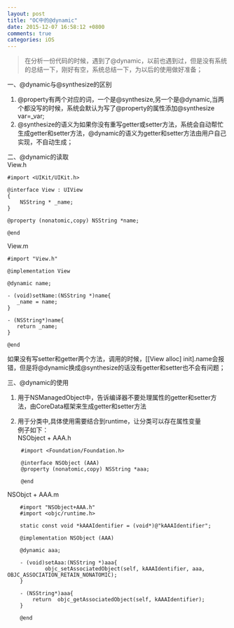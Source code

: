 ```yaml
---
layout: post
title: "OC中的@dynamic"
date: 2015-12-07 16:58:12 +0800
comments: true
categories: iOS
---
```


> 在分析一份代码的时候，遇到了@dynamic，以前也遇到过，但是没有系统的总结一下，刚好有空，系统总结一下，为以后的使用做好准备；

一、@dynamic与@synthesize的区别  

1. @property有两个对应的词，一个是@synthesize,另一个是@dynamic,当两个都没写的时候，系统会默认为写了@property的属性添加@synthesize var=_var;                                   
2. @synthesize的语义为如果你没有重写getter或setter方法，系统会自动帮忙生成getter和setter方法，@dynamic的语义为getter和setter方法由用户自己实现，不自动生成；

<!--more-->

二、@dynamic的读取  
View.h
	
	#import <UIKit/UIKit.h>

	@interface View : UIView
	{
    	NSString * _name;
	}

	@property (nonatomic,copy) NSString *name;

	@end
	
View.m

	
	#import "View.h"

	@implementation View

	@dynamic name;

	- (void)setName:(NSString *)name{
       _name = name;
	}

	- (NSString*)name{
       return _name;
	}
	
	@end
如果没有写setter和getter两个方法，调用的时候，[[View alloc] init].name会报错，但是将@dynamic换成@synthesize的话没有getter和setter也不会有问题；

三、@dynamic的使用 

1. 用于NSManagedObject中，告诉编译器不要处理属性的getter和setter方法，由CoreData框架来生成getter和setter方法
2. 用于分类中,具体使用需要结合到runtime，让分类可以存在属性变量  
例子如下：  
NSObject + AAA.h

		#import <Foundation/Foundation.h>
		
		@interface NSObject (AAA)
		@property (nonatomic,copy) NSString *aaa;
		
		@end
		
NSObjct + AAA.m

		#import "NSObject+AAA.h"
		#import <objc/runtime.h>

		static const void *kAAAIdentifier = (void*)@"kAAAIdentifier";

		@implementation NSObject (AAA)

		@dynamic aaa;

		- (void)setAaa:(NSString *)aaa{
				objc_setAssociatedObject(self, kAAAIdentifier, aaa, OBJC_ASSOCIATION_RETAIN_NONATOMIC);
		}

		- (NSString*)aaa{
			return  objc_getAssociatedObject(self, kAAAIdentifier);
		}

		@end
